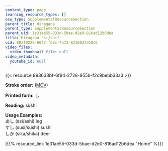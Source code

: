 ```yaml
---
content_type: page
learning_resource_types: []
ocw_type: SupplementalResourceSection
parent_title: Hiragana
parent_type: SupplementalResourceSection
parent_uid: 1e31ae55-033d-5bae-d2e0-816ad12b6dea
title: Hiragana "si/shi"
uid: 88af0226-60f7-fe2c-7a73-82160d7d10c6
video_files:
  video_thumbnail_file: null
video_metadata:
  youtube_id: null
---
```


{{< resource 893633bf-6f94-2728-955b-f2c9bebb33a3 >}}

**Stroke order:** ([MOV](http://www.archive.org/download/MITRES21F.01S10_HIRAGANA_CHARACTERS/0423.mov))

**Printed form:** し

**Reading:** si/shi

**Usage Examples:**  
あし (asi/ashi) leg  
すし (susi/sushi) sushi  
しか (sika/shika) deer

  
\[{{% resource_link 1e31ae55-033d-5bae-d2e0-816ad12b6dea "Home" %}}\]